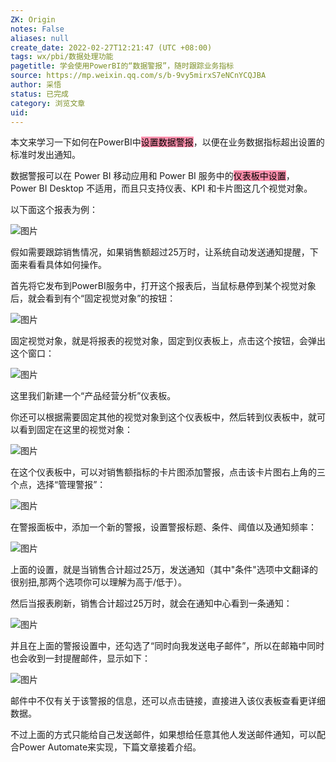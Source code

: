 ```yaml
---
ZK: Origin
notes: False
aliases: null
create_date: 2022-02-27T12:21:47 (UTC +08:00)
tags: wx/pbi/数据处理功能
pagetitle: 学会使用PowerBI的“数据警报”，随时跟踪业务指标
source: https://mp.weixin.qq.com/s/b-9vy5mirxS7eNCnYCQJBA
author: 采悟
status: 已完成
category: 浏览文章
uid: 
---
```


本文来学习一下如何在PowerBI中<mark style="background: #FF5582A6;">设置数据警报</mark>，以便在业务数据指标超出设置的标准时发出通知。

数据警报可以在 Power BI 移动应用和 Power BI 服务中的<mark style="background: #FF5582A6;">仪表板中设置</mark>，Power BI Desktop 不适用，而且只支持仪表、KPI 和卡片图这几个视觉对象。

以下面这个报表为例：  

![图片](https://mmbiz.qpic.cn/mmbiz_jpg/aHEbZtANQJPtueAYDpXRn54Ss9oMJmVxKq5MeskstYYegHn93UQKxiaNqKplPHibEJMPUxq3hvlK1I4OY4oHlezQ/640?wx_fmt=jpeg&wxfrom=5&wx_lazy=1&wx_co=1)

假如需要跟踪销售情况，如果销售额超过25万时，让系统自动发送通知提醒，下面来看看具体如何操作。  

首先将它发布到PowerBI服务中，打开这个报表后，当鼠标悬停到某个视觉对象后，就会看到有个“固定视觉对象”的按钮：

![图片](https://mmbiz.qpic.cn/mmbiz_jpg/aHEbZtANQJPtueAYDpXRn54Ss9oMJmVxH8rvjibQV58cxzKGHXwl06UdMhtlQBj4dOIdo7MA2VbwxSIUYo1sLow/640?wx_fmt=jpeg&wxfrom=5&wx_lazy=1&wx_co=1)

固定视觉对象，就是将报表的视觉对象，固定到仪表板上，点击这个按钮，会弹出这个窗口：

![图片](https://mmbiz.qpic.cn/mmbiz_jpg/aHEbZtANQJPtueAYDpXRn54Ss9oMJmVxNaYjELLBlzWKhicv25b8DBicy2H736n361OdPmSESFHZwt6egaYtpb5Q/640?wx_fmt=jpeg&wxfrom=5&wx_lazy=1&wx_co=1)

这里我们新建一个“产品经营分析”仪表板。  

你还可以根据需要固定其他的视觉对象到这个仪表板中，然后转到仪表板中，就可以看到固定在这里的视觉对象：

![图片](https://mmbiz.qpic.cn/mmbiz_jpg/aHEbZtANQJPtueAYDpXRn54Ss9oMJmVxnF98EQ6ia7McCibq4bXC2gFBz5RgS6IvkELxXEZKwbO2dHyUdnOgWnmQ/640?wx_fmt=jpeg&wxfrom=5&wx_lazy=1&wx_co=1)

在这个仪表板中，可以对销售额指标的卡片图添加警报，点击该卡片图右上角的三个点，选择“管理警报”：

![图片](https://mmbiz.qpic.cn/mmbiz_jpg/aHEbZtANQJPtueAYDpXRn54Ss9oMJmVx2ExklZxS0ol8mEWdabS5RMtriaQINmDkzJHK8CztkiaHYboNNLeOnfOA/640?wx_fmt=jpeg&wxfrom=5&wx_lazy=1&wx_co=1)

在警报面板中，添加一个新的警报，设置警报标题、条件、阈值以及通知频率：

![图片](https://mmbiz.qpic.cn/mmbiz_jpg/aHEbZtANQJPtueAYDpXRn54Ss9oMJmVxicmjoQIvjUHLCG0lfgz6M2xqFTPkiacHBT14cI7O6t7uGiaELN4vFSdqQ/640?wx_fmt=jpeg&wxfrom=5&wx_lazy=1&wx_co=1)

上面的设置，就是当销售合计超过25万，发送通知（其中"条件"选项中文翻译的很别扭,那两个选项你可以理解为高于/低于）。  

然后当报表刷新，销售合计超过25万时，就会在通知中心看到一条通知：  

![图片](https://mmbiz.qpic.cn/mmbiz_jpg/aHEbZtANQJPtueAYDpXRn54Ss9oMJmVxNJiadPgeL8UPicBE7jIV2S7t5pX2Z2ljGLQ81pfMtrOuvAZ7Uia2hKvew/640?wx_fmt=jpeg&wxfrom=5&wx_lazy=1&wx_co=1)

并且在上面的警报设置中，还勾选了“同时向我发送电子邮件”，所以在邮箱中同时也会收到一封提醒邮件，显示如下：

![图片](https://mmbiz.qpic.cn/mmbiz_jpg/aHEbZtANQJPtueAYDpXRn54Ss9oMJmVxtoAqicm9FShqpBWChicPf48voS6RfRaylQASmbPqDkUS5QbeCSc3xdvw/640?wx_fmt=jpeg&wxfrom=5&wx_lazy=1&wx_co=1)

邮件中不仅有关于该警报的信息，还可以点击链接，直接进入该仪表板查看更详细数据。  

不过上面的方式只能给自己发送邮件，如果想给任意其他人发送邮件通知，可以配合Power Automate来实现，下篇文章接着介绍。

